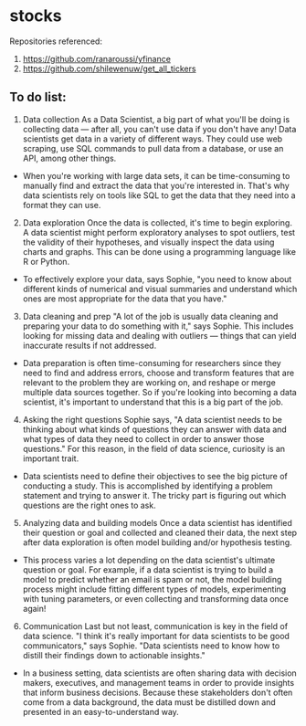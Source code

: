 # stocks

Repositories referenced:
1. https://github.com/ranaroussi/yfinance
2. https://github.com/shilewenuw/get_all_tickers

## To do list:

1. Data collection
As a Data Scientist, a big part of what you'll be doing is collecting data — after all, you can't use data if you don't have any! Data scientists get data in a variety of different ways. They could use web scraping, use SQL commands to pull data from a database, or use an API, among other things.

  * When you're working with large data sets, it can be time-consuming to manually find and extract the data that you're interested in. That's why data scientists rely on tools like SQL to get the data that they need into a format they can use.

2. Data exploration
Once the data is collected, it's time to begin exploring. A data scientist might perform exploratory analyses to spot outliers, test the validity of their hypotheses, and visually inspect the data using charts and graphs. This can be done using a programming language like R or Python.

  * To effectively explore your data, says Sophie, "you need to know about different kinds of numerical and visual summaries and understand which ones are most appropriate for the data that you have."

3. Data cleaning and prep
"A lot of the job is usually data cleaning and preparing your data to do something with it," says Sophie. This includes looking for missing data and dealing with outliers — things that can yield inaccurate results if not addressed.

  * Data preparation is often time-consuming for researchers since they need to find and address  errors, choose and transform features that are relevant to the problem they are working on, and reshape or merge multiple data sources together. So if you're looking into becoming a data scientist, it's important to understand that this is a big part of the job.

4. Asking the right questions
Sophie says, "A data scientist needs to be thinking about what kinds of questions they can answer with data and what types of data they need to collect in order to answer those questions." For this reason, in the field of data science, curiosity is an important trait.

  * Data scientists need to define their objectives to see the big picture of conducting a study. This is accomplished by identifying a problem statement and trying to answer it. The tricky part is figuring out which questions are the right ones to ask.

5. Analyzing data and building models
Once a data scientist has identified their question or goal and collected and cleaned their data, the next step after data exploration is often model building and/or hypothesis testing.

  * This process varies a lot depending on the data scientist's ultimate question or goal. For example, if a data scientist is trying to build a model to predict whether an email is spam or not, the model building process might include fitting different types of models, experimenting with tuning parameters, or even collecting and transforming data once again!

6. Communication
Last but not least, communication is key in the field of data science. "I think it's really important for data scientists to be good communicators," says Sophie. "Data scientists need to know how to distill their findings down to actionable insights."

  * In a business setting, data scientists are often sharing data with decision makers, executives, and management teams in order to provide insights that inform business decisions. Because these stakeholders don't often come from a data background, the data must be distilled down and presented in an easy-to-understand way.
